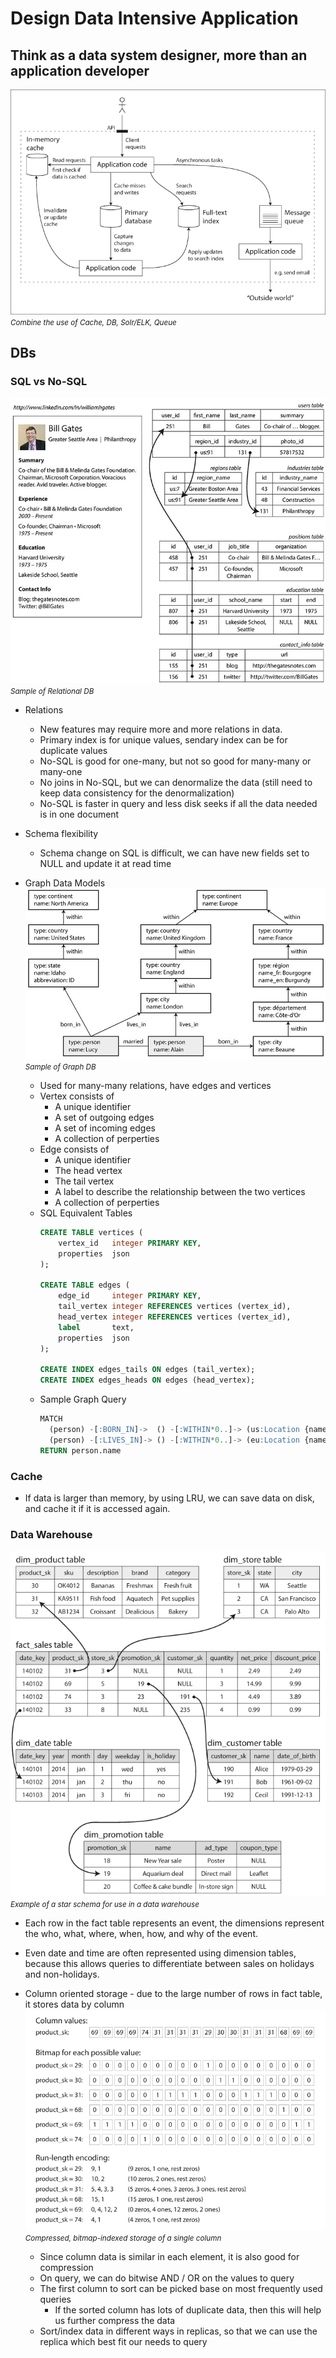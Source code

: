 # Design Data Intensive Application

## Think as a data system designer, more than an application developer
![alt text](sample_system_architecture.png) <br />
<small>*Combine the use of Cache, DB, Solr/ELK, Queue*</small>

## DBs

### SQL vs No-SQL
![alt text](relational_schema.jpeg) <br />
<small>*Sample of Relational DB*</small>

* Relations
	* New features may require more and more relations in data.
	* Primary index is for unique values, sendary index can be for duplicate values
	* No-SQL is good for one-many, but not so good for many-many or many-one
	* No joins in No-SQL, but we can denormalize the data (still need to keep data consistency for the denormalization)
	* No-SQL is faster in query and less disk seeks if all the data needed is in one document

* Schema flexibility
	* Schema change on SQL is difficult, we can have new fields set to NULL and update it at read time

* Graph Data Models
	![alt text](graph_data_model.jpeg) <br />
	<small>*Sample of Graph DB*</small>

	* Used for many-many relations, have edges and vertices
	* Vertex consists of
		* A unique identifier
		* A set of outgoing edges
		* A set of incoming edges
		* A collection of perperties
	* Edge consists of
		* A unique identifier
		* The head vertex
		* The tail vertex
		* A label to describe the relationship between the two vertices
		* A collection of perperties
	* SQL Equivalent Tables
		```SQL
		CREATE TABLE vertices (
		    vertex_id   integer PRIMARY KEY,
		    properties  json
		);

		CREATE TABLE edges (
		    edge_id     integer PRIMARY KEY,
		    tail_vertex integer REFERENCES vertices (vertex_id),
		    head_vertex integer REFERENCES vertices (vertex_id),
		    label       text,
		    properties  json
		);

		CREATE INDEX edges_tails ON edges (tail_vertex);
		CREATE INDEX edges_heads ON edges (head_vertex);
		```
	* Sample Graph Query
		```SQL
		MATCH
		  (person) -[:BORN_IN]->  () -[:WITHIN*0..]-> (us:Location {name:'United States'}),
		  (person) -[:LIVES_IN]-> () -[:WITHIN*0..]-> (eu:Location {name:'Europe'})
		RETURN person.name
		```

### Cache
* If data is larger than memory, by using LRU, we can save data on disk, and cache it if it is accessed again.

### Data Warehouse
![alt text](data_warehouse.png) <br />
<small>*Example of a star schema for use in a data warehouse*</small>

* Each row in the fact table represents an event, the dimensions represent the who, what, where, when, how, and why of the event.
* Even date and time are often represented using dimension tables, because this allows queries to differentiate between sales on holidays and non-holidays.
* Column oriented storage - due to the large number of rows in fact table, it stores data by column
	![alt text](column_storage.png) <br />
	<small>*Compressed, bitmap-indexed storage of a single column*</small>

	* Since column data is similar in each element, it is also good for compression
	* On query, we can do bitwise AND / OR on the values to query
	* The first column to sort can be picked base on most frequently used queries
		* If the sorted column has lots of duplicate data, then this will help us further compress the data
	* Sort/index data in different ways in replicas, so that we can use the replica which best fit our needs to query


